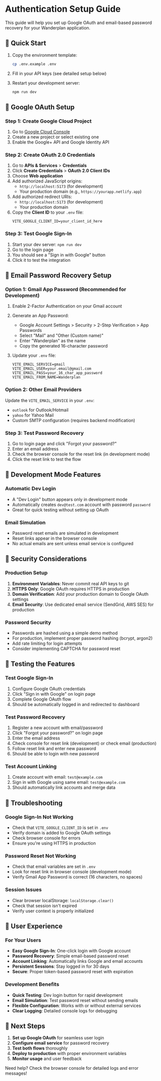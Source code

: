 # Authentication Setup Guide

This guide will help you set up Google OAuth and email-based password recovery for your Wanderplan application.

## 🚀 Quick Start

1. Copy the environment template:
   ```bash
   cp .env.example .env
   ```

2. Fill in your API keys (see detailed setup below)

3. Restart your development server:
   ```bash
   npm run dev
   ```

## 🔑 Google OAuth Setup

### Step 1: Create Google Cloud Project

1. Go to [Google Cloud Console](https://console.cloud.google.com/)
2. Create a new project or select existing one
3. Enable the Google+ API and Google Identity API

### Step 2: Create OAuth 2.0 Credentials

1. Go to **APIs & Services** > **Credentials**
2. Click **Create Credentials** > **OAuth 2.0 Client IDs**
3. Choose **Web application**
4. Add authorized JavaScript origins:
   - `http://localhost:5173` (for development)
   - Your production domain (e.g., `https://yourapp.netlify.app`)
5. Add authorized redirect URIs:
   - `http://localhost:5173` (for development)
   - Your production domain
6. Copy the **Client ID** to your `.env` file:
   ```
   VITE_GOOGLE_CLIENT_ID=your_client_id_here
   ```

### Step 3: Test Google Sign-In

1. Start your dev server: `npm run dev`
2. Go to the login page
3. You should see a "Sign in with Google" button
4. Click it to test the integration

## 📧 Email Password Recovery Setup

### Option 1: Gmail App Password (Recommended for Development)

1. Enable 2-Factor Authentication on your Gmail account
2. Generate an App Password:
   - Google Account Settings > Security > 2-Step Verification > App Passwords
   - Select "Mail" and "Other (Custom name)"
   - Enter "Wanderplan" as the name
   - Copy the generated 16-character password

3. Update your `.env` file:
   ```
   VITE_EMAIL_SERVICE=gmail
   VITE_EMAIL_USER=your.email@gmail.com
   VITE_EMAIL_PASS=your_16_char_app_password
   VITE_EMAIL_FROM_NAME=Wanderplan
   ```

### Option 2: Other Email Providers

Update the `VITE_EMAIL_SERVICE` in your `.env`:
- `outlook` for Outlook/Hotmail
- `yahoo` for Yahoo Mail
- Custom SMTP configuration (requires backend modification)

### Step 3: Test Password Recovery

1. Go to login page and click "Forgot your password?"
2. Enter an email address
3. Check the browser console for the reset link (in development mode)
4. Click the reset link to test the flow

## 🔧 Development Mode Features

### Automatic Dev Login
- A "Dev Login" button appears only in development mode
- Automatically creates `dev@test.com` account with password `password`
- Great for quick testing without setting up OAuth

### Email Simulation
- Password reset emails are simulated in development
- Reset links appear in the browser console
- No actual emails are sent unless email service is configured

## 🚨 Security Considerations

### Production Setup
1. **Environment Variables**: Never commit real API keys to git
2. **HTTPS Only**: Google OAuth requires HTTPS in production
3. **Domain Verification**: Add your production domain to Google OAuth settings
4. **Email Security**: Use dedicated email service (SendGrid, AWS SES) for production

### Password Security
- Passwords are hashed using a simple demo method
- For production, implement proper password hashing (bcrypt, argon2)
- Add rate limiting for login attempts
- Consider implementing CAPTCHA for password reset

## 🧪 Testing the Features

### Test Google Sign-In
1. Configure Google OAuth credentials
2. Click "Sign in with Google" on login page
3. Complete Google OAuth flow
4. Should be automatically logged in and redirected to dashboard

### Test Password Recovery
1. Register a new account with email/password
2. Click "Forgot your password?" on login page
3. Enter the email address
4. Check console for reset link (development) or check email (production)
5. Follow reset link and enter new password
6. Should be able to login with new password

### Test Account Linking
1. Create account with email: `test@example.com`
2. Sign in with Google using same email: `test@example.com`
3. Should automatically link accounts and merge data

## 🐛 Troubleshooting

### Google Sign-In Not Working
- Check that `VITE_GOOGLE_CLIENT_ID` is set in `.env`
- Verify domain is added to Google OAuth settings
- Check browser console for errors
- Ensure you're using HTTPS in production

### Password Reset Not Working
- Check that email variables are set in `.env`
- Look for reset link in browser console (development mode)
- Verify Gmail App Password is correct (16 characters, no spaces)

### Session Issues
- Clear browser localStorage: `localStorage.clear()`
- Check that session isn't expired
- Verify user context is properly initialized

## 📱 User Experience

### For Your Users
- **Easy Google Sign-In**: One-click login with Google account
- **Password Recovery**: Simple email-based password reset
- **Account Linking**: Automatically links Google and email accounts
- **Persistent Sessions**: Stay logged in for 30 days
- **Secure**: Proper token-based password reset with expiration

### Development Benefits
- **Quick Testing**: Dev login button for rapid development
- **Email Simulation**: Test password reset without sending emails
- **Flexible Configuration**: Works with or without external services
- **Clear Logging**: Detailed console logs for debugging

## 🎯 Next Steps

1. **Set up Google OAuth** for seamless user login
2. **Configure email service** for password recovery
3. **Test both flows** thoroughly
4. **Deploy to production** with proper environment variables
5. **Monitor usage** and user feedback

Need help? Check the browser console for detailed logs and error messages!
